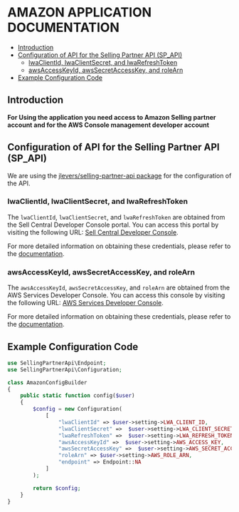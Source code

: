 # AMAZON APPLICATION DOCUMENTATION

- [Introduction](#introduction)
- [Configuration of API for the Selling Partner API (SP_API)](#configuration-of-api-for-the-selling-partner-api-sp_api)
  - [lwaClientId, lwaClientSecret, and lwaRefreshToken](#lwaclientid-lwaclientsecret-and-lwarefreshtoken)
  - [awsAccessKeyId, awsSecretAccessKey, and roleArn](#awsaccesskeyid-awssecretaccesskey-and-rolearn)
- [Example Configuration Code](#example-configuration-code)

## Introduction

**For Using the application you need access to Amazon Selling partner account and for the AWS Console management developer account**

## Configuration of API for the Selling Partner API (SP_API)

We are using the [jlevers/selling-partner-api package](https://github.com/jlevers/selling-partner-api) for the configuration of the API.

### lwaClientId, lwaClientSecret, and lwaRefreshToken

The `lwaClientId`, `lwaClientSecret`, and `lwaRefreshToken` are obtained from the Sell Central Developer Console portal. You can access this portal by visiting the following URL: [Sell Central Developer Console](https://sellercentral.amazon.com/sellingpartner/developerconsole/ref=xx_DevCon_dnav_xx#).

For more detailed information on obtaining these credentials, please refer to the [documentation](https://developer-docs.amazon.com/sp-api/docs/rotating-your-apps-lwa-credentials).

### awsAccessKeyId, awsSecretAccessKey, and roleArn

The `awsAccessKeyId`, `awsSecretAccessKey`, and `roleArn` are obtained from the AWS Services Developer Console. You can access this console by visiting the following URL: [AWS Services Developer Console](https://console.aws.amazon.com/iam).

For more detailed information on obtaining these credentials, please refer to the [documentation](https://docs.aws.amazon.com/powershell/latest/userguide/pstools-appendix-sign-up.html).

## Example Configuration Code

```php
use SellingPartnerApi\Endpoint;
use SellingPartnerApi\Configuration;

class AmazonConfigBuilder
{
    public static function config($user)
    {
        $config = new Configuration(
            [
                "lwaClientId" => $user->setting->LWA_CLIENT_ID,
                "lwaClientSecret" =>  $user->setting->LWA_CLIENT_SECRET,
                "lwaRefreshToken" =>  $user->setting->LWA_REFRESH_TOKEN,
                "awsAccessKeyId" =>  $user->setting->AWS_ACCESS_KEY,
                "awsSecretAccessKey" =>  $user->setting->AWS_SECRET_ACCESS_KEY,
                "roleArn" => $user->setting->AWS_ROLE_ARN,
                "endpoint" => Endpoint::NA
            ]
        );

        return $config;
    }
}
```
